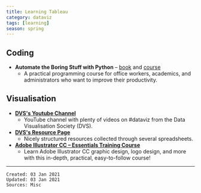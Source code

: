 ```yaml
---
title: Learning Tableau
category: dataviz
tags: [learning]
season: spring
---
```


## Coding
* **Automate the Boring Stuff with Python** – [book](https://automatetheboringstuff.com/2e/) and [course](https://www.udemy.com/course/automate/)
	* A practical programming course for office workers, academics, and administrators who want to improve their productivity.
 
## Visualisation
* [**DVS's Youtube Channel**](https://www.youtube.com/watch?v=XoaX5noONZM&list=PLAm5TIX-yz7IOHEeM-BAZYlDbuFOb7l0o)
	* YouTube channel with plenty of videos on #dataviz from the Data Visualisation Society (DVS).
* [**DVS's Resource Page**](https://www.datavisualizationsociety.com/resources)
	* Nicely structured resources collected through several spreadsheets.
* [**Adobe Illustrator CC – Essentials Training Course**](https://www.udemy.com/adobe-illustrator-course/)
	* Learn Adobe Illustrator CC graphic design, logo design, and more with this in-depth, practical, easy-to-follow course!
 
---
 
    Created: 03 Jan 2021
    Updated: 03 Jan 2021
	Sources: Misc